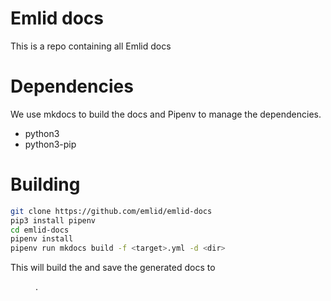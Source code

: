 # Emlid docs

This is a repo containing all Emlid docs

# Dependencies

We use mkdocs to build the docs and Pipenv to manage the dependencies.

- python3
- python3-pip

# Building

```bash
git clone https://github.com/emlid/emlid-docs
pip3 install pipenv
cd emlid-docs
pipenv install
pipenv run mkdocs build -f <target>.yml -d <dir>
```

This will build the <target> and save the generated docs to <dir>.

